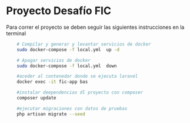 # Proyecto Desafío FIC 

Para correr el proyecto se deben seguir las siguientes instrucciones en la terminal

```sh
    # Compilar y generar y levantar servicios de docker
    sudo docker-compose -f local.yml  up -d 

    # Apagar servicios de docker
    sudo docker-compose -f local.yml  down

    #aceder al contenedor donde se ejecuta laravel
    docker exec -it fic-app bas

    #instalar deependencias dl proyecto con composer 
    composer update

    #ejecutar migraciones con datos de pruebas 
    php artisan migrate --seed
```
